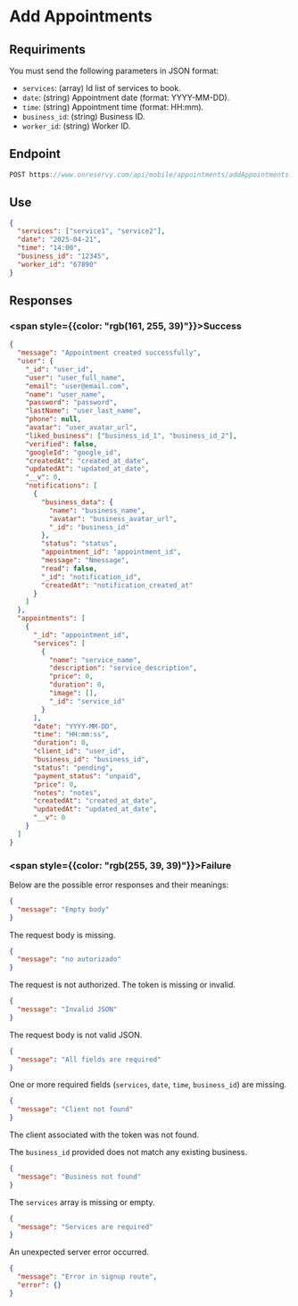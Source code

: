 # Add Appointments


## Requiriments

You must send the following parameters in JSON format:

- `services`: (array) Id list of services to book.
- `date`: (string) Appointment date (format: YYYY-MM-DD).
- `time`: (string) Appointment time (format: HH:mm).
- `business_id`: (string) Business ID.
- `worker_id`: (string) Worker ID.

## Endpoint
```typescript
POST https://www.onreservy.com/api/mobile/appointments/addAppointments
```

## Use

```json
{
  "services": ["service1", "service2"],
  "date": "2025-04-21",
  "time": "14:00",
  "business_id": "12345",
  "worker_id": "67890"
}
```

## Responses

### <span style={{color: "rgb(161, 255, 39)"}}>Success</span>

```json
{
  "message": "Appointment created successfully",
  "user": {
    "_id": "user_id",
    "user": "user_full_name",
    "email": "user@email.com",
    "name": "user_name",
    "password": "password",
    "lastName": "user_last_name",
    "phone": null,
    "avatar": "user_avatar_url",
    "liked_business": ["business_id_1", "business_id_2"],
    "verified": false,
    "googleId": "google_id",
    "createdAt": "created_at_date",
    "updatedAt": "updated_at_date",
    "__v": 0,
    "notifications": [
      {
        "business_data": {
          "name": "business_name",
          "avatar": "business_avatar_url",
          "_id": "business_id"
        },
        "status": "status",
        "appointment_id": "appointment_id",
        "message": "Nmessage",
        "read": false,
        "_id": "notification_id",
        "createdAt": "notification_created_at"
      }
    ]
  },
  "appointments": [
    {
      "_id": "appointment_id",
      "services": [
        {
          "name": "service_name",
          "description": "service_description",
          "price": 0,
          "duration": 0,
          "image": [],
          "_id": "service_id"
        }
      ],
      "date": "YYYY-MM-DD",
      "time": "HH:mm:ss",
      "duration": 0,
      "client_id": "user_id",
      "business_id": "business_id",
      "status": "pending",
      "payment_status": "unpaid",
      "price": 0,
      "notes": "notes",
      "createdAt": "created_at_date",
      "updatedAt": "updated_at_date",
      "__v": 0
    }
  ]
}
```

### <span style={{color: "rgb(255, 39, 39)"}}>Failure</span>

Below are the possible error responses and their meanings:

```json
{
  "message": "Empty body"
}
```
The request body is missing.

```json
{
  "message": "no autorizado"
}
```
The request is not authorized. The token is missing or invalid.

```json
{
  "message": "Invalid JSON"
}
```
The request body is not valid JSON.

```json
{
  "message": "All fields are required"
}
```
One or more required fields (`services`, `date`, `time`, `business_id`) are missing.

```json
{
  "message": "Client not found"
}
```
The client associated with the token was not found.

The `business_id` provided does not match any existing business.

```json
{
  "message": "Business not found"
}
```
The `services` array is missing or empty.

```json
{
  "message": "Services are required"
}
```
An unexpected server error occurred.

```json
{
  "message": "Error in signup route",
  "error": {}
}
```